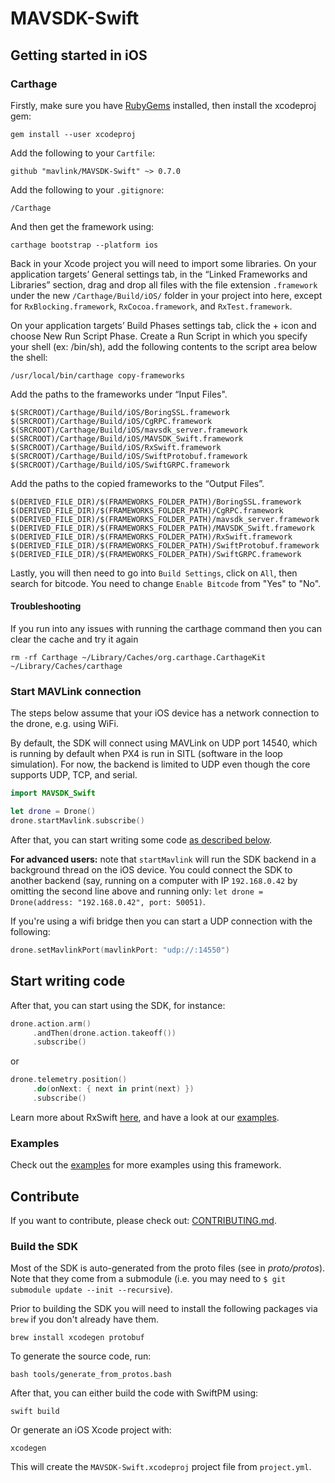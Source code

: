 # MAVSDK-Swift

## Getting started in iOS

### Carthage

Firstly, make sure you have [RubyGems](https://rubygems.org/pages/download) installed, then install the xcodeproj gem:

```
gem install --user xcodeproj
```

Add the following to your `Cartfile`:

```shell
github "mavlink/MAVSDK-Swift" ~> 0.7.0
```

Add the following to your `.gitignore`:

```shell
/Carthage
```

And then get the framework using:

```shell
carthage bootstrap --platform ios
```

Back in your Xcode project you will need to import some libraries. On your application targets’ General settings tab, in the “Linked Frameworks and Libraries” section, drag and drop all files with the file extension `.framework` under the new `/Carthage/Build/iOS/` folder in your project into here, except for `RxBlocking.framework`, `RxCocoa.framework`, and `RxTest.framework`.

On your application targets’ Build Phases settings tab, click the + icon and choose New Run Script Phase. Create a Run Script in which you specify your shell (ex: /bin/sh), add the following contents to the script area below the shell:
```
/usr/local/bin/carthage copy-frameworks
```
Add the paths to the frameworks under “Input Files".
```
$(SRCROOT)/Carthage/Build/iOS/BoringSSL.framework
$(SRCROOT)/Carthage/Build/iOS/CgRPC.framework
$(SRCROOT)/Carthage/Build/iOS/mavsdk_server.framework
$(SRCROOT)/Carthage/Build/iOS/MAVSDK_Swift.framework
$(SRCROOT)/Carthage/Build/iOS/RxSwift.framework
$(SRCROOT)/Carthage/Build/iOS/SwiftProtobuf.framework
$(SRCROOT)/Carthage/Build/iOS/SwiftGRPC.framework
```
Add the paths to the copied frameworks to the “Output Files”.
```
$(DERIVED_FILE_DIR)/$(FRAMEWORKS_FOLDER_PATH)/BoringSSL.framework
$(DERIVED_FILE_DIR)/$(FRAMEWORKS_FOLDER_PATH)/CgRPC.framework
$(DERIVED_FILE_DIR)/$(FRAMEWORKS_FOLDER_PATH)/mavsdk_server.framework
$(DERIVED_FILE_DIR)/$(FRAMEWORKS_FOLDER_PATH)/MAVSDK_Swift.framework
$(DERIVED_FILE_DIR)/$(FRAMEWORKS_FOLDER_PATH)/RxSwift.framework
$(DERIVED_FILE_DIR)/$(FRAMEWORKS_FOLDER_PATH)/SwiftProtobuf.framework
$(DERIVED_FILE_DIR)/$(FRAMEWORKS_FOLDER_PATH)/SwiftGRPC.framework
```

Lastly, you will then need to go into `Build Settings`, click on `All`, then search for bitcode. You need to change `Enable Bitcode` from "Yes" to "No".

#### Troubleshooting
If you run into any issues with running the carthage command then you can clear the cache and try it again
```
rm -rf Carthage ~/Library/Caches/org.carthage.CarthageKit ~/Library/Caches/carthage
```

### Start MAVLink connection

The steps below assume that your iOS device has a network connection to the drone, e.g. using WiFi.

By default, the SDK will connect using MAVLink on UDP port 14540, which is running by default when PX4 is run in SITL (software in the loop simulation).
For now, the backend is limited to UDP even though the core supports UDP, TCP, and serial.

```swift
import MAVSDK_Swift

let drone = Drone()
drone.startMavlink.subscribe()
```

After that, you can start writing some code [as described below](#start-writing-code).

__For advanced users:__ note that `startMavlink` will run the SDK backend in a background thread on the iOS device. You could connect the SDK to another backend (say, running on a computer with IP `192.168.0.42` by omitting the second line above and running only: `let drone = Drone(address: "192.168.0.42", port: 50051)`.

If you're using a wifi bridge then you can start a UDP connection with the following:
```swift
drone.setMavlinkPort(mavlinkPort: "udp://:14550")
```

## Start writing code
After that, you can start using the SDK, for instance:

```swift
drone.action.arm()
     .andThen(drone.action.takeoff())
     .subscribe()
```

or

```swift
drone.telemetry.position()
     .do(onNext: { next in print(next) })
     .subscribe()
```

Learn more about RxSwift [here](https://github.com/ReactiveX/RxSwift), and have a look at our [examples](#examples).

### Examples

Check out the [examples](https://github.com/mavlink/MAVSDK-Swift-Example) for more examples using this framework.

## Contribute

If you want to contribute, please check out: [CONTRIBUTING.md](https://github.com/mavlink/MAVSDK-Swift/blob/master/CONTRIBUTING.md).

### Build the SDK

Most of the SDK is auto-generated from the proto files (see in _proto/protos_). Note that they come from a submodule (i.e. you may need to `$ git submodule update --init --recursive`).

Prior to building the SDK you will need to install the following packages via `brew` if you don't already have them.

```shell
brew install xcodegen protobuf
```

To generate the source code, run:

```shell
bash tools/generate_from_protos.bash
```

After that, you can either build the code with SwiftPM using:

```shell
swift build
```

Or generate an iOS Xcode project with:

```shell
xcodegen
```

This will create the `MAVSDK-Swift.xcodeproj` project file from `project.yml`. 

